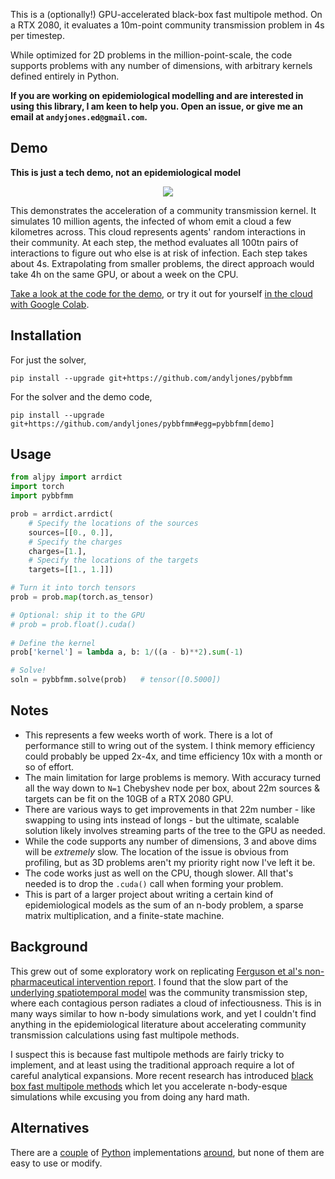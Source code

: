 This is a (optionally!) GPU-accelerated black-box fast multipole method. On a RTX 2080, it evaluates a 10m-point community transmission problem in 4s per timestep.

While optimized for 2D problems in the million-point-scale, the code supports problems with any number of dimensions, with arbitrary kernels defined entirely in Python.

**If you are working on epidemiological modelling and are interested in using this library, I am keen to help you. Open an issue, or give me an email at `andyjones.ed@gmail.com`.**

## Demo

**This is just a tech demo, not an epidemiological model**

<p align="center"><img src="pybbfmm/demo/demo.gif"></p>

This demonstrates the acceleration of a community transmission kernel. It simulates 10 million agents, the infected of whom emit a cloud a few kilometres across. This cloud represents agents' random interactions in their community. At each step, the method evaluates all 100tn pairs of interactions to figure out who else is at risk of infection. Each step takes about 4s. Extrapolating from smaller problems, the direct approach would take 4h on the same GPU, or about a week on the CPU.

[Take a look at the code for the demo](pybbfmm/demo/__init__.py), or try it out for yourself [in the cloud with Google Colab](https://colab.research.google.com/drive/1Xsmru2czbfVpzGc1e5IW8BOgLmJXBUmN).

## Installation
For just the solver,
```
pip install --upgrade git+https://github.com/andyljones/pybbfmm
```
For the solver and the demo code,
```
pip install --upgrade git+https://github.com/andyljones/pybbfmm#egg=pybbfmm[demo]
```

## Usage
```python
from aljpy import arrdict
import torch
import pybbfmm

prob = arrdict.arrdict(
    # Specify the locations of the sources
    sources=[[0., 0.]],
    # Specify the charges
    charges=[1.],
    # Specify the locations of the targets
    targets=[[1., 1.]])

# Turn it into torch tensors
prob = prob.map(torch.as_tensor)

# Optional: ship it to the GPU
# prob = prob.float().cuda()
    
# Define the kernel
prob['kernel'] = lambda a, b: 1/((a - b)**2).sum(-1)

# Solve!
soln = pybbfmm.solve(prob)   # tensor([0.5000])
```

## Notes
* This represents a few weeks worth of work. There is a lot of performance still to wring out of the system. I think memory efficiency could probably be upped 2x-4x, and time efficiency 10x with a month or so of effort.
* The main limitation for large problems is memory. With accuracy turned all the way down to `N=1` Chebyshev node per box, about 22m sources & targets can be fit on the 10GB of a RTX 2080 GPU.
* There are various ways to get improvements in that 22m number - like swapping to using ints instead of longs - but the ultimate, scalable solution likely involves streaming parts of the tree to the GPU as needed.
* While the code supports any number of dimensions, 3 and above dims will be _extremely_ slow. The location of the issue is obvious from profiling, but as 3D problems aren't my priority right now I've left it be. 
* The code works just as well on the CPU, though slower. All that's needed is to drop the `.cuda()` call when forming your problem.
* This is part of a larger project about writing a certain kind of epidemiological models as the sum of an n-body problem, a sparse matrix multiplication, and a finite-state machine.

## Background
This grew out of some exploratory work on replicating [Ferguson et al's non-pharmaceutical intervention report](https://www.imperial.ac.uk/media/imperial-college/medicine/sph/ide/gida-fellowships/Imperial-College-COVID19-NPI-modelling-16-03-2020.pdf). I found that the slow part of the [underlying spatiotemporal model](https://static-content.springer.com/esm/art%3A10.1038%2Fnature04795/MediaObjects/41586_2006_BFnature04795_MOESM28_ESM.pdf) was the community transmission step, where each contagious person radiates a cloud of infectiousness. This is in many ways similar to how n-body simulations work, and yet I couldn't find anything in the epidemiological literature about accelerating community transmission calculations using fast multipole methods.

I suspect this is because fast multipole methods are fairly tricky to implement, and at least using the traditional approach require a lot of careful analytical expansions. More recent research has introduced [black box fast multipole methods](https://mc.stanford.edu/cgi-bin/images/f/fa/Darve_bbfmm_2009.pdf) which let you accelerate n-body-esque simulations while excusing you from doing any hard math.

## Alternatives
There are a [couple](https://github.com/sivaramambikasaran/BBFMM2D) of [Python](https://github.com/DrFahdSiddiqui/bbFMM2D-Python) implementations [around](https://github.com/ruoxi-wang/PBBFMM3D), but none of them are easy to use or modify.
